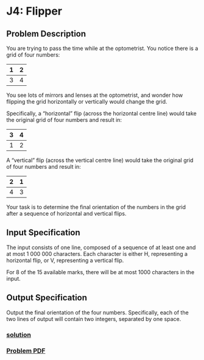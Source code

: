# J4: Flipper

## Problem Description
You are trying to pass the time while at the optometrist. You notice there is a grid of four numbers:

| 1 | 2 |
| - | - |
| 3 | 4 |

You see lots of mirrors and lenses at the optometrist, and wonder how flipping the grid horizontally
or vertically would change the grid.

Specifically, a “horizontal” flip (across the horizontal centre line) would take the original grid of
four numbers and result in:

| 3 | 4 |
| - | - |
| 1 | 2 |

A “vertical” flip (across the vertical centre line) would take the original grid of four numbers and
result in:

| 2 | 1 |
| - | - |
| 4 | 3 |

Your task is to determine the final orientation of the numbers in the grid after a sequence of horizontal and vertical flips.

## Input Specification
The input consists of one line, composed of a sequence of at least one and at most 1 000 000
characters. Each character is either H, representing a horizontal flip, or V, representing a vertical
flip.

For 8 of the 15 available marks, there will be at most 1000 characters in the input.


## Output Specification
Output the final orientation of the four numbers. Specifically, each of the two lines of output will
contain two integers, separated by one space.

### [solution](./main.py)
### [Problem PDF](https://www.cemc.uwaterloo.ca/contests/computing/2019/stage%201/juniorEF.pdf)